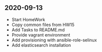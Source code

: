 ## 2020-09-13

- Start HomeWork
- Copy common files from HW15
- Add Tasks to README.md
- Provide vagrant environment
- Add provisioning with ansible-role-selinux
- Add elasticsearch installation
